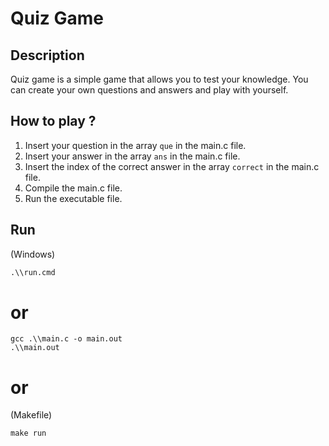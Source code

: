 # Quiz Game

## Description
Quiz game is a simple game that allows you to test your knowledge. You can create your own questions and answers and play with yourself.

## How to play ?
1. Insert your question in the array `que` in the main.c file.
2. Insert your answer in the array `ans` in the main.c file.
3. Insert the index of the correct answer in the array `correct` in the main.c file.
4. Compile the main.c file.
5. Run the executable file.

## Run

(Windows)
```cmd
.\\run.cmd
```
# or
```
gcc .\\main.c -o main.out
.\\main.out
```
# or
(Makefile)
```cmd
make run
```